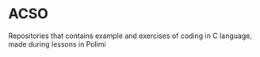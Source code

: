 # ACSO
Repositories that contains example and exercises of coding in C language, made during lessons in Polimi
